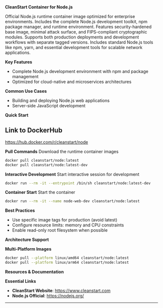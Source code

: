 **CleanStart Container for Node.js**

Official Node.js runtime container image optimized for enterprise environments. Includes the complete Node.js development toolkit, npm package manager, and runtime environment. Features security-hardened base image, minimal attack surface, and FIPS-compliant cryptographic modules. Supports both production deployments and development workflows with separate tagged versions. Includes standard Node.js tools like npm, yarn, and essential development tools for scalable network applications.

**Key Features**
* Complete Node.js development environment with npm and package management
* Optimized for cloud-native and microservices architectures

**Common Use Cases**
* Building and deploying Node.js web applications
* Server-side JavaScript development

**Quick Start**

## Link to DockerHub 

https://hub.docker.com/r/cleanstart/node

**Pull Commands**
Download the runtime container images

```bash
docker pull cleanstart/node:latest
docker pull cleanstart/node:latest-dev
```

**Interactive Development**
Start interactive session for development

```bash
docker run --rm -it --entrypoint /bin/sh cleanstart/node:latest-dev
```

**Container Start**
Start the container
```bash
docker run --rm -it --name node-web-dev cleanstart/node:latest
```

**Best Practices**
* Use specific image tags for production (avoid latest)
* Configure resource limits: memory and CPU constraints
* Enable read-only root filesystem when possible

**Architecture Support**

**Multi-Platform Images**

```bash
docker pull --platform linux/amd64 cleanstart/node:latest
docker pull --platform linux/arm64 cleanstart/node:latest
```

**Resources & Documentation**

**Essential Links**
* **CleanStart Website**: https://www.cleanstart.com
* **Node.js Official**: https://nodejs.org/

---
